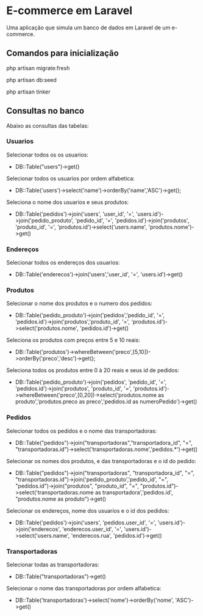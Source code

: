 
# E-commerce em Laravel

Uma aplicação que simula um banco de dados em Laravel de um e-commerce.



## Comandos para inicialização

php artisan migrate:fresh

php artisan db:seed

php artisan tinker
## Consultas no banco

Abaixo as consultas das tabelas:

### Usuarios
Selecionar todos os os usuarios:
* DB::Table("users")->get()

Selecionar todos os usuarios por ordem alfabetica:
* DB::Table('users')->select('name')->orderBy('name','ASC')->get(); 

Seleciona o nome dos usuarios e seus produtos:
* DB::Table('pedidos')->join('users', 'user_id', '=', 'users.id')->join('pedido_produto', 'pedido_id', '=', 'pedidos.id')->join('produtos', 'produto_id', '=', 'produtos.id')->select('users.name', 'produtos.nome')->get()

### Endereços
Selecionar todos os endereços dos usuarios:
* DB::Table('enderecos')->join('users','user_id', '=', 'users.id')->get()

### Produtos
Selecionar o nome dos produtos e o numero dos pedidos:
* DB::Table('pedido_produto')->join('pedidos','pedido_id', '=', 'pedidos.id')->join('produtos','produto_id', '=', 'produtos.id')->select('produtos.nome', 'pedidos.id')->get() 

Seleciona os produtos com preços entre 5 e 10 reais:
* DB::Table('produtos')->whereBetween('preco',[5,10])->orderBy('preco','desc')->get();

Seleciona todos os produtos entre 0 à 20 reais e seus id de pedidos:
* DB::Table('pedido_produto')->join('pedidos', 'pedido_id', '=', 'pedidos.id')->join('produtos', 'produto_id', '=', 'produtos.id')->whereBetween('preco',[0,20])->select('produtos.nome as produto','produtos.preco as preco','pedidos.id as numeroPedido')->get()

### Pedidos
Selecionar todos os pedidos e o nome das transportadoras:
* DB::Table("pedidos")->join("transportadoras","transportadora_id", "=", "transportadoras.id")->select('transportadoras.nome','pedidos.*')->get()

Selecionar os nomes dos produtos, e das transportadoras e o id do pedido:
* DB::Table("pedidos")->join("transportadoras", "transportadora_id", "=", "transportadoras.id")->join('pedido_produto','pedido_id', "=", "pedidos.id")->join("produtos", "produto_id", "=", "produtos.id")->select('transportadoras.nome as transportadora','pedidos.id', "produtos.nome as produto")->get()

Selecionar os endereços, nome dos usuarios e o id dos pedidos:
* DB::Table('pedidos')->join('users', 'pedidos.user_id', '=', 'users.id')->join('enderecos', 'enderecos.user_id', '=', 'users.id')->select('users.name', 'enderecos.rua', 'pedidos.id')->get()

### Transportadoras
Selecionar todas as transportadoras:
* DB::Table("transportadoras")->get()

Selecionar o nome das transportadoras por ordem alfabetica: 
* DB::Table('transportadoras')->select('nome')->orderBy('nome', 'ASC')->get()

